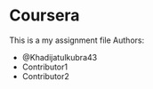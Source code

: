 # Coursera
This is a my assignment file
Authors:
- @Khadijatulkubra43
- Contributor1
- Contributor2
